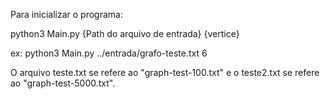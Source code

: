 Para inicializar o programa:

python3 Main.py {Path do arquivo de entrada} {vertice}

ex: python3 Main.py ../entrada/grafo-teste.txt 6

O arquivo teste.txt se refere ao "graph-test-100.txt" e o teste2.txt se refere ao "graph-test-5000.txt".